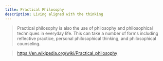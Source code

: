 ```yaml
---
title: Practical Philosophy
description: Living aligned with the thinking
---
```


> Practical philosophy is also the use of philosophy and philosophical techniques in everyday life. This can take a number of forms including reflective practice, personal philosophical thinking, and philosophical counseling.

> https://en.wikipedia.org/wiki/Practical_philosophy
